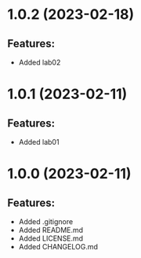 # 1.0.2 (2023-02-18)
## Features: 
* Added lab02

# 1.0.1 (2023-02-11)
## Features: 
* Added lab01

# 1.0.0 (2023-02-11)
## Features: 
* Added .gitignore
* Added README.md
* Added LICENSE.md
* Added CHANGELOG.md